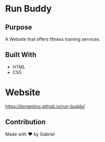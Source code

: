 # Run Buddy

## Purpose
A Website that offers fitness training services.

## Built With
* HTML
* CSS

# Website
https://lernantino.github.io/run-buddy/

## Contribution
Made with ❤ by Gabriel
